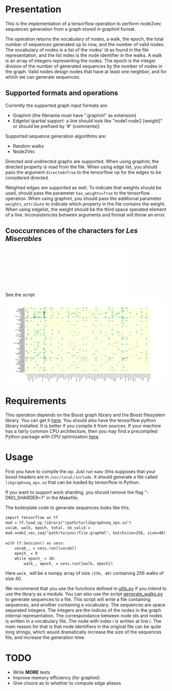 # Presentation

This is the implementation of a tensorflow operation to perform node2vec sequences generation from a graph stored in graphml format.

The operation returns the vocabulary of nodes, a walk, the epoch, the total number of sequences generated up to now, and the number of valid nodes. The vocabulary of nodes is a list of the nodes' id as found in the file representation, and the list index is the node identifier in the walks. A walk is an array of integers representing the nodes. The epoch is the integer division of the number of generated sequences by the number of nodes in the graph. Valid nodes design nodes that have at least one neighbor, and for which we can generate sequences.

## Supported formats and operations

Currently the supported graph input formats are:

- Graphml (the filename must have ".graphml" as extension)
- Edgelist (partial support: a line should look like "node1 node2 [weight]" or should be prefixed by '#' (comments))

Supported sequence generation algorithms are:

- Random walks
- Node2Vec


Directed and undirected graphs are supported. When using graphml, the directed property is read from the file. When using edge list, you should pass the argument `directed=True` to the tensorflow op for the edges to be considered directed.

Weighted edges are supported as well. To indicate that weights should be used, should pass the parameter `has_weights=True` to the tensorflow operation. When using graphml, you should pass the additional parameter `weights_attribute` to indicate which property in the file contains the weight. When using edgelist, the weight should be the third space sperated element of a line. Inconsistencies between arguments and format will throw an error.


## Cooccurrences of the characters for *Les Miserables*

See the script ![miserables.py](miserables.py)
![alt text](data/miserables.png)

# Requirements

This operation depends on the Boost graph library and the Boost filesystem library. You can get it [here](https://www.boost.org/users/history/version_1_67_0.html). You should also have the tensorflow python library installed. It is better if you compile it from sources. If your machine has a fairly common CPU architecture, then you may find a precompiled Python package with CPU optimization [here](https://github.com/lakshayg/tensorflow-build).

# Usage


First you have to compile the op. Just run `make` (this supposes that your boost headers are in `/usr/local/include`. It should generate a file called `libgraphseq_ops.so` that can be loaded by tensorflow in Python.

If you want to support work sharding, you should remove the flag "-DNO_SHARDER=1" in the Makefile.

The boilerplate code to generate sequences looks like this.

```
import tensorflow as tf
mod = tf.load_op_library("/path/to/libgraphseq_ops.so")
vocab, walk, epoch, total, nb_valid = mod.node2_vec_seq("path/to/your/file.graphml", batchsize=256, size=40)

with tf.Session() as sess:
    vocab_, = sess.run([vocab])
    epoch_ = 0
    while epoch_ < 10:
        walk_, epoch_ = sess.run([walk, epoch])

```

Here `walk_` will be a numpy array of size `(256, 40)` containing 256 walks of size 40.


We recommend that you use the functions defined in [utils.py](utils.py) if you intend to use the library as a module. You can also use the script [generate_walks.py](generate_walks.py) to generate sequences to a file. This script will write a file containing sequences, and another containing a vocabulary. The sequences are space separated integers. The integers are the indices of the nodes in the graph internal representation. The correspondance between node ids and nodes is written in a vocabulary file. The node with index i is written at line i. The main reason for that is that node identifiers in the original file can be quite long strings, which would dramatically increase the size of the sequences file, and increase the generation time.


# TODO

- Write **MORE** tests
- Improve memory efficiency (for graphml)
- Give choice as to whether to compute edge aliases